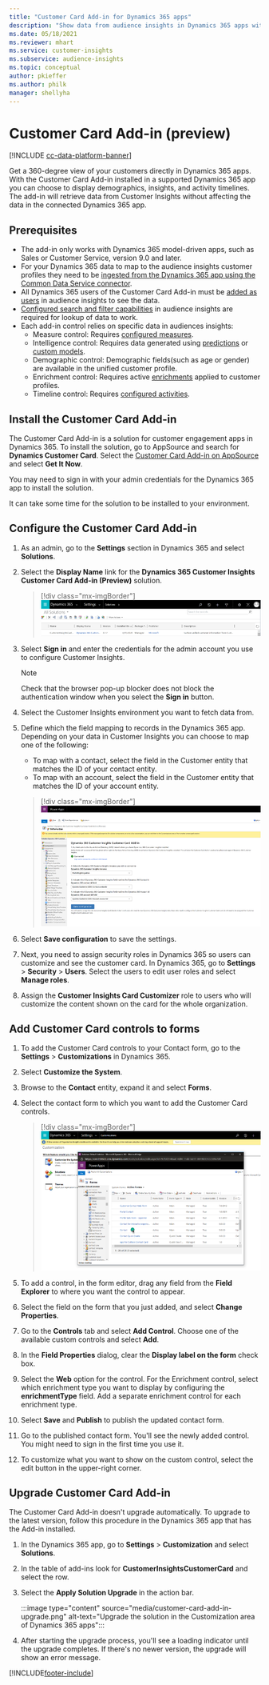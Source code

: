 ```yaml
---
title: "Customer Card Add-in for Dynamics 365 apps"
description: "Show data from audience insights in Dynamics 365 apps with this add-in."
ms.date: 05/18/2021
ms.reviewer: mhart
ms.service: customer-insights
ms.subservice: audience-insights
ms.topic: conceptual    
author: pkieffer
ms.author: philk
manager: shellyha
---
```


# Customer Card Add-in (preview)

[!INCLUDE [cc-data-platform-banner](../includes/cc-data-platform-banner.md)]

Get a 360-degree view of your customers directly in Dynamics 365 apps. With the Customer Card Add-in installed in a supported Dynamics 365 app you can choose to display demographics, insights, and activity timelines. The add-in will retrieve data from Customer Insights without affecting the data in the connected Dynamics 365 app. 

## Prerequisites

- The add-in only works with Dynamics 365 model-driven apps, such as Sales or Customer Service, version 9.0 and later.
- For your Dynamics 365 data to map to the audience insights customer profiles they need to be [ingested from the Dynamics 365 app using the Common Data Service connector](connect-power-query.md).
- All Dynamics 365 users of the Customer Card Add-in must be [added as users](permissions.md) in audience insights to see the data.
- [Configured search and filter capabilities](search-filter-index.md) in audience insights are required for lookup of data to work.
- Each add-in control relies on specific data in audiences insights:
  - Measure control: Requires [configured measures](measures.md).
  - Intelligence control: Requires data generated using [predictions](predictions.md) or [custom models](custom-models.md).
  - Demographic control: Demographic fields(such as age or gender) are available in the unified customer profile.
  - Enrichment control: Requires active [enrichments](enrichment-hub.md) applied to customer profiles.
  - Timeline control: Requires [configured activities](activities.md).

## Install the Customer Card Add-in

The Customer Card Add-in is a solution for customer engagement apps in Dynamics 365. To install the solution, go to AppSource and search for **Dynamics Customer Card**. Select the [Customer Card Add-in on AppSource](https://appsource.microsoft.com/product/dynamics-365/mscrm.dynamics_365_customer_insights_customer_card_addin?tab=Overview) and select **Get It Now**.

You may need to sign in with your admin credentials for the Dynamics 365 app to install the solution.

It can take some time for the solution to be installed to your environment.

## Configure the Customer Card Add-in

1. As an admin, go to the **Settings** section in Dynamics 365 and select **Solutions**.

1. Select the **Display Name** link for the **Dynamics 365 Customer Insights Customer Card Add-in (Preview)** solution.

   > [!div class="mx-imgBorder"]
   > ![Select display name](media/select-display-name.png "Select display name")

1. Select **Sign in** and enter the credentials for the admin account you use to configure Customer Insights.

   > [!NOTE]
   > Check that the browser pop-up blocker does not block the authentication window when you select the **Sign in** button.

1. Select the Customer Insights environment you want to fetch data from.

1. Define which the field mapping to records in the Dynamics 365 app. Depending on your data in Customer Insights you can choose to map one of the following:
   - To map with a contact, select the field in the Customer entity that matches the ID of your contact entity.
   - To map with an account, select the field in the Customer entity that matches the ID of your account entity.

   > [!div class="mx-imgBorder"]
   > ![Contact ID field](media/contact-id-field.png "Contact ID field")

1. Select **Save configuration** to save the settings.

1. Next, you need to assign security roles in Dynamics 365 so users can customize and see the customer card. In Dynamics 365, go to **Settings** > **Security** > **Users**. Select the users to edit user roles and select **Manage roles**.

1. Assign the **Customer Insights Card Customizer** role to users who will customize the content shown on the card for the whole organization.

## Add Customer Card controls to forms
  
1. To add the Customer Card controls to your Contact form, go to the **Settings** > **Customizations** in Dynamics 365.

1. Select **Customize the System**.

1. Browse to the **Contact** entity, expand it and select **Forms**.

1. Select the contact form to which you want to add the Customer Card controls.

    > [!div class="mx-imgBorder"]
    > ![Select Contact form](media/contact-active-forms.png "Select Contact form")

1. To add a control, in the form editor, drag any field from the **Field Explorer** to where you want the control to appear.

1. Select the field on the form that you just added, and select **Change Properties**.

1. Go to the **Controls** tab and select **Add Control**. Choose one of the available custom controls and select **Add**.

1. In the **Field Properties** dialog, clear the **Display label on the form** check box.

1. Select the **Web** option for the control. For the Enrichment control, select which enrichment type you want to display by configuring the **enrichmentType** field. Add a separate enrichment control for each enrichment type.

1. Select **Save** and **Publish** to publish the updated contact form.

1. Go to the published contact form. You'll see the newly added control. You might need to sign in the first time you use it.

1. To customize what you want to show on the custom control, select the edit button in the upper-right corner.

## Upgrade Customer Card Add-in
The Customer Card Add-in doesn't upgrade automatically. To upgrade to the latest version, follow this procedure in the Dynamics 365 app that has the Add-in installed.

1. In the Dynamics 365 app, go to **Settings** > **Customization** and select **Solutions**.

1. In the table of add-ins look for **CustomerInsightsCustomerCard** and select the row.

1. Select the **Apply Solution Upgrade** in the action bar.

   :::image type="content" source="media/customer-card-add-in-upgrade.png" alt-text="Upgrade the solution in the Customization area of Dynamics 365 apps":::

1. After starting the upgrade process, you'll see a loading indicator until the upgrade completes. If there's no newer version, the upgrade will show an error message.


[!INCLUDE[footer-include](../includes/footer-banner.md)]
